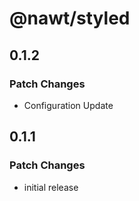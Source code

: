 # @nawt/styled

## 0.1.2

### Patch Changes

- Configuration Update

## 0.1.1

### Patch Changes

- initial release
